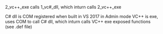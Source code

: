 
2_vc++_exe    calls   1_vc#_dll,		which inturn	calls		2_vc++_exe       

C# dll is COM registered when built in VS 2017 in Admin mode
VC++ is exe, uses COM to call C# dll, which inturn calls VC++ exe exposed functions (see .def file)
